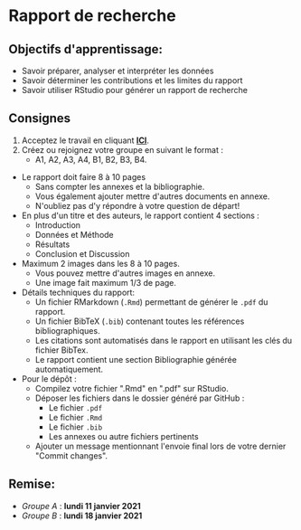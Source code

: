 # Rapport de recherche


## Objectifs d'apprentissage:

- Savoir préparer, analyser et interpréter les données
- Savoir déterminer les contributions et les limites du rapport
- Savoir utiliser RStudio pour générer un rapport de recherche

## Consignes

1. Acceptez le travail en cliquant **[ICI](https://classroom.github.com/g/gBLIj52O)**.
2. Créez ou rejoignez votre groupe en suivant le format :
    - A1, A2, A3, A4, B1, B2, B3, B4.

- Le rapport doit faire 8 à 10 pages
    - Sans compter les annexes et la bibliographie.
    - Vous également ajouter mettre d'autres documents en annexe.
    - N'oubliez pas d'y répondre à votre question de départ!
- En plus d'un titre et des auteurs, le rapport contient 4 sections :
    - Introduction
    - Données et Méthode
    - Résultats
    - Conclusion et Discussion
- Maximum 2 images dans les 8 à 10 pages.
    - Vous pouvez mettre d'autres images en annexe.
    - Une image fait maximum 1/3 de page.
- Détails techniques du rapport:
    - Un fichier RMarkdown (`.Rmd`) permettant de générer le `.pdf` du rapport.
    - Un fichier BibTeX (`.bib`) contenant toutes les références bibliographiques.
    - Les citations sont automatisés dans le rapport en utilisant les clés du fichier BibTex.
    - Le rapport contient une section Bibliographie générée automatiquement.
- Pour le dépôt :
    - Compilez votre fichier ".Rmd" en ".pdf" sur RStudio.
    - Déposer les fichiers dans le dossier généré par GitHub :
        - Le fichier `.pdf`
        - Le fichier `.Rmd`
        - Le fichier `.bib`
        - Les annexes ou autre fichiers pertinents
    - Ajouter un message mentionnant l'envoie final lors de votre dernier "Commit changes".

## Remise:
- *Groupe A* : **lundi 11 janvier 2021**
- *Groupe B* : **lundi 18 janvier 2021**

